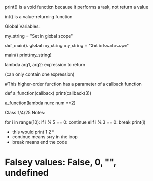 print() is a void function because it performs a task, not return a value

int() is a value-returning function

Global Variables:

my_string = "Set in global scope"

def_main():
global my_string
my_string = "Set in local scope"

main()
print(my_string)

lambda arg1, arg2: expression to return

(can only contain one expression)

#This higher-order function has a parameter of a callback function

def a_function(callback)
print(callback(3))

a_function(lambda num: num \*\*2)

Class 1/4/25 Notes:

for i in range(10):
if i % 5 == 0:
continue
elif i % 3 == 0:
break
print(i)

- this would print 1 2 \*
- continue means stay in the loop
- break means end the code

# Falsey values: False, 0, "", undefined
